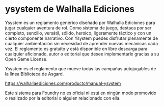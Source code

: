 # ysystem de Walhalla Ediciones

Ysystem es un reglamento genérico diseñado por Walhalla Ediciones para jugar cualquier aventura de rol. Como sistema de juego, destaca por ser completo, sencillo, versátil, sólido, heroico, ligeramente táctico y con un cierto componente narrativo. Con Ysystem puedes disfrutar plenamente de cualquier ambientación sin necesidad de aprender nuevas mecánicas cada vez. El reglamento es gratuito y está disponible en libre descarga para cualquier aficionado, autor o editorial que desee implementarlo gracias a su Open Game License.

Ysystem es el reglamento que mueve todas las campañas autojugables de la línea Biblioteca de Asgard.

https://walhallaediciones.com/producto/manual-ysystem

Este sistema para Foundry no es oficial ni está en ningún modo promovido o realizado por la editorial o alguien relacionado con ella.
